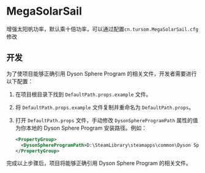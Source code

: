 # MegaSolarSail

增强太阳帆功率，默认乘十倍功率，可以通过配置`cn.tursom.MegaSolarSail.cfg`修改

## 开发

为了使项目能够正确引用 Dyson Sphere Program 的相关文件，开发者需要进行以下配置：

1. 在项目根目录下找到 `DefaultPath.props.example` 文件。
2. 将 `DefaultPath.props.example` 文件复制并重命名为 `DefaultPath.props`。
3. 打开 `DefaultPath.props` 文件，手动修改 `DysonSphereProgramPath` 属性的值为你本地的 Dyson Sphere Program 安装路径。例如：

    ```xml
    <PropertyGroup>
      <DysonSphereProgramPath>D:\SteamLibrary\steamapps\common\Dyson Sphere Program\DSPGAME_Data\Managed</DysonSphereProgramPath>
    </PropertyGroup>
    ```

完成以上步骤后，项目将能够正确引用 Dyson Sphere Program 的相关文件。

